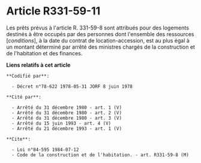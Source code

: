 # Article R331-59-11

Les prêts prévus à l'article R. 331-59-8 sont attribués pour des logements destinés à être occupés par des personnes dont
l'ensemble des ressources [*conditions*], à la date du contrat de location-accession, est au plus égal à un montant déterminé
par arrêté des ministres chargés de la construction et de l'habitation et des finances.

**Liens relatifs à cet article**

	**Codifié par**:

	  - Décret n°78-622 1978-05-31 JORF 8 juin 1978

	**Cité par**:

	  - Arrêté du 31 décembre 1980 - art. 1 (V)
	  - Arrêté du 31 décembre 1980 - art. 2 (V)
	  - Arrêté du 31 décembre 1980 - art. 3 (V)
	  - Arrêté du 15 juin 1993 - art. 4 (V)
	  - Arrêté du 21 décembre 1993 - art. 1 (V)

	**Cite**:

	  - Loi n°84-595 1984-07-12
	  - Code de la construction et de l'habitation. - art. R331-59-8 (M)
